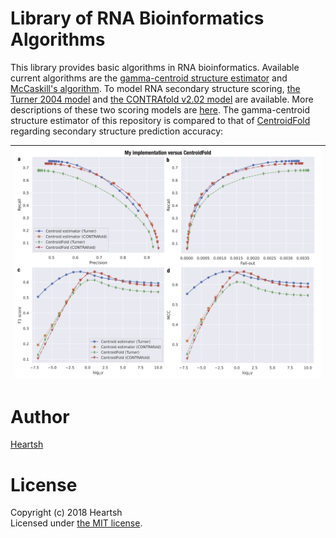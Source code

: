 # Library of RNA Bioinformatics Algorithms
This library provides basic algorithms in RNA bioinformatics.
Available current algorithms are the [gamma-centroid structure estimator](https://academic.oup.com/bioinformatics/article/25/4/465/248190) and [McCaskill's algorithm](https://onlinelibrary.wiley.com/doi/abs/10.1002/bip.360290621).
To model RNA secondary structure scoring, [the Turner 2004 model](https://rna.urmc.rochester.edu/NNDB/) and [the CONTRAfold v2.02 model](http://contra.stanford.edu/contrafold/) are available.
More descriptions of these two scoring models are [here](https://github.com/heartsh/rna-ss-params).
The gamma-centroid structure estimator of this repository is compared to that of [CentroidFold](https://github.com/satoken/centroid-rna-package) regarding secondary structure prediction accuracy:

|![Gamma-centroid estimator performance of different models and different implementations](./assets/images_fixed/fig_1.png)
|:-:|

# Author
[Heartsh](https://github.com/heartsh)

# License
Copyright (c) 2018 Heartsh  
Licensed under [the MIT license](http://opensource.org/licenses/MIT).
